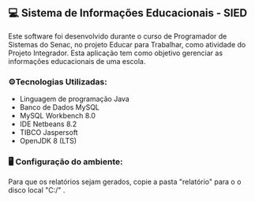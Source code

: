  ## 💻 Sistema de Informações Educacionais - SIED

Este software foi desenvolvido durante o curso de Programador de Sistemas do Senac, no projeto Educar para Trabalhar, como atividade do Projeto Integrador. Esta aplicação tem como objetivo gerenciar as informações educacionais de uma escola.


### ⚙️Tecnologias Utilizadas:

 - Linguagem de programação Java 
 - Banco de Dados MySQL 
 - MySQL Workbench 8.0 
 - IDE Netbeans 8.2 
 - TIBCO Jaspersoft 
 - OpenJDK 8 (LTS)

### 🖥️ Configuração do ambiente:

Para que os relatórios sejam gerados, copie a pasta "relatório" para o o disco local "C:/" .
